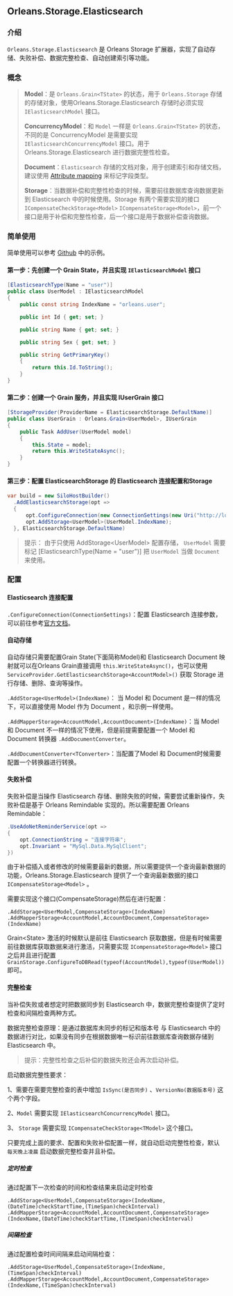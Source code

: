 ## Orleans.Storage.Elasticsearch

### 介绍

`Orleans.Storage.Elasticsearch` 是 Orleans Storage 扩展器，实现了自动存储、失败补偿、数据完整检查、自动创建索引等功能。

### 概念

> **Model**：是 `Orleans.Grain<TState>` 的状态，用于 `Orleans.Storage` 存储的存储对象，使用Orleans.Storage.Elasticsearch 存储时必须实现 `IElasticsearchModel` 接口。
>
>**ConcurrencyModel**：和 `Model` 一样是 `Orleans.Grain<TState>` 的状态，不同的是 ConcurrencyModel 是需要实现 `IElasticsearchConcurrencyModel` 接口。用于 Orleans.Storage.Elasticsearch 进行数据完整性检查。
>
>**Document**：`Elasticsearch` 存储的文档对象，用于创建索引和存储文档，建议使用 [Attribute mapping](https://www.elastic.co/guide/en/elasticsearch/client/net-api/6.x/attribute-mapping.html) 来标记字段类型。
>
> **Storage**：当数据补偿和完整性检查的时候，需要前往数据库查询数据更新到 Elasticsearch 中的时候使用。Storage 有两个需要实现的接口 `ICompensateCheckStorage<Model>` `ICompensateStorage<Model>`，前一个接口是用于补偿和完整性检查，后一个接口是用于数据补偿查询数据。

### 简单使用

 简单使用可以参考 [Github](https://github.com/lfzm/Orleans.Storage.Elasticsearch) 中的示例。

#### 第一步：先创建一个 Grain State，并且实现 `IElasticsearchModel` 接口

``` C#
[ElasticsearchType(Name = "user")]
public class UserModel : IElasticsearchModel
{
    public const string IndexName = "orleans.user";

    public int Id { get; set; }

    public string Name { get; set; }

    public string Sex { get; set; }

    public string GetPrimaryKey()
    {
        return this.Id.ToString();
    }
}
```

#### 第二步：创建一个 Grain 服务，并且实现 IUserGrain 接口

```C#
[StorageProvider(ProviderName = ElasticsearchStorage.DefaultName)]
public class UserGrain : Orleans.Grain<UserModel>, IUserGrain
{
    public Task AddUser(UserModel model)
    {
        this.State = model;
        return this.WriteStateAsync();
    }
}
```

#### 第三步：配置 ElasticsearchStorage 的 Elasticsearch 连接配置和Storage

```C#
var build = new SiloHostBuilder()
  .AddElasticsearchStorage(opt =>
  {
      opt.ConfigureConnection(new ConnectionSettings(new Uri("http://localhost:9200")));
      opt.AddStorage<UserModel>(UserModel.IndexName);
  }, ElasticsearchStorage.DefaultName)
```
>提示：
> 由于只使用 AddStorage\<UserModel\> 配置存储， `UserModel` 需要标记 [ElasticsearchType(Name = "user")] 把 `UserModel` 当做 `Document` 来使用。

### 配置

#### Elasticsearch 连接配置

`.ConfigureConnection(ConnectionSettings)`：配置 Elasticsearch 连接参数，可以前往参考[官方文档](https://www.elastic.co/guide/en/elasticsearch/client/net-api/6.x/connecting.html)。

#### 自动存储

自动存储只需要配置Grain State(下面简称Model)和 Elasticsearch Document 映射就可以在Orleans Grain直接调用 `this.WriteStateAsync()`，也可以使用 `ServiceProvider.GetElasticsearchStorage<AccountModel>()` 获取 Storage 进行存储、删除、查询等操作。

`.AddStorage<UserModel>(IndexName)`： 当 Model 和 Document 是一样的情况下，可以直接使用 Model 作为 Document ，和示例一样使用。

`.AddMapperStorage<AccountModel,AccountDocument>(IndexName)`：当 Model 和 Document 不一样的情况下使用，但是前提需要配置一个 Model 和 Document 转换器 `.AddDocumentConverter`。

`.AddDocumentConverter<TConverter>`：当配置了Model 和 Document时候需要配置一个转换器进行转换。

#### 失败补偿

失败补偿是当操作 Elasticsearch 存储、删除失败的时候，需要尝试重新操作，失败补偿是基于 Orleans Remindable 实现的。所以需要配置 Orleans Remindable：

```C#
.UseAdoNetReminderService(opt =>
{
    opt.ConnectionString = "连接字符串";
    opt.Invariant = "MySql.Data.MySqlClient";
})
```

由于补偿插入或者修改的时候需要最新的数据，所以需要提供一个查询最新数据的功能，Orleans.Storage.Elasticsearch 提供了一个查询最新数据的接口`ICompensateStorage<Model>` 。

需要实现这个接口(CompensateStorage)然后在进行配置：

`.AddStorage<UserModel,CompensateStorage>(IndexName)` 
`.AddMapperStorage<AccountModel,AccountDocument,CompensateStorage>(IndexName)`

Grain\<State\> 激活的时候默认是前往 Elasticsearch 获取数据，但是有时候需要前往数据库获取数据来进行激活，只需要实现 `ICompensateStorage<Model>` 接口之后并且进行配置 `GrainStorage.ConfigureToDBRead(typeof(AccountModel),typeof(UserModel))` 即可。

#### 完整检查

当补偿失败或者想定时把数据同步到 Elasticsearch 中，数据完整检查提供了定时检查和间隔检查两种方式。

数据完整检查原理：是通过数据库未同步的标记和版本号 与 Elasticsearch 中的数据进行对比，如果没有同步在根据数据唯一标识前往数据库查询数据存储到 Elasticsearch 中。

>提示：完整性检查之后补偿的数据失败还会再次启动补偿。

启动数据完整性要求：

1、需要在需要完整检查的表中增加 `IsSync(是否同步)` 、`VersionNo(数据版本号)` 这个两个字段。

2、`Model` 需要实现 `IElasticsearchConcurrencyModel` 接口。

3、 `Storage` 需要实现 `ICompensateCheckStorage<TModel>` 这个接口。

只要完成上面的要求、配置和失败补偿配置一样，就自动启动完整性检查，默认 `每天晚上凌晨` 启动数据完整检查并且补偿。

##### 定时检查

通过配置下一次检查的时间和检查结果来启动定时检查

`.AddStorage<UserModel,CompensateStorage>(IndexName,(DateTime)checkStartTime,(TimeSpan)checkInterval)` `.AddMapperStorage<AccountModel,AccountDocument,CompensateStorage>(IndexName,(DateTime)checkStartTime,(TimeSpan)checkInterval)`


##### 间隔检查

通过配置检查时间间隔来启动间隔检查：

`.AddStorage<UserModel,CompensateStorage>(IndexName,(TimeSpan)checkInterval)` `.AddMapperStorage<AccountModel,AccountDocument,CompensateStorage>(IndexName,(TimeSpan)checkInterval)`